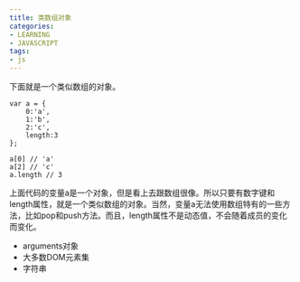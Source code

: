 ```yaml
---
title: 类数组对象
categories: 
- LEARNING
- JAVASCRIPT
tags:
- js
---
```


下面就是一个类似数组的对象。
```
var a = {
    0:'a',
    1:'b',
    2:'c',
    length:3
};

a[0] // 'a'
a[2] // 'c'
a.length // 3
```
上面代码的变量a是一个对象，但是看上去跟数组很像。所以只要有数字键和length属性，就是一个类似数组的对象。当然，变量a无法使用数组特有的一些方法，比如pop和push方法。而且，length属性不是动态值，不会随着成员的变化而变化。


- arguments对象
- 大多数DOM元素集
- 字符串
